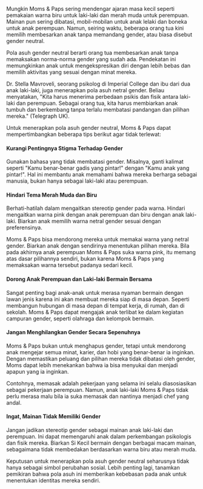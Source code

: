 Mungkin Moms & Paps sering mendengar ajaran masa kecil seperti pemakaian warna biru untuk laki-laki dan merah muda untuk perempuan. Mainan pun sering dibatasi, mobil-mobilan untuk anak lelaki dan boneka untuk anak perempuan. Namun, seiring waktu, beberapa orang tua kini memilih membesarkan anak tanpa memandang gender, atau biasa disebut gender neutral.

Pola asuh gender neutral berarti orang tua membesarkan anak tanpa memaksakan norma-norma gender yang sudah ada. Pendekatan ini memungkinkan anak untuk mengekspresikan diri dengan lebih bebas dan memilih aktivitas yang sesuai dengan minat mereka.

Dr. Stella Mavroveli, seorang psikolog di Imperial College dan ibu dari dua anak laki-laki, juga menerapkan pola asuh netral gender. Beliau menyatakan, "Kita harus menerima perbedaan psikis dan fisik antara laki-laki dan perempuan. Sebagai orang tua, kita harus membiarkan anak tumbuh dan berkembang tanpa terlalu membatasi pandangan dan pilihan mereka." (Telegraph UK).

Untuk menerapkan pola asuh gender neutral, Moms & Paps dapat mempertimbangkan beberapa tips berikut agar tidak terlewat:

#### Kurangi Pentingnya Stigma Terhadap Gender

Gunakan bahasa yang tidak membatasi gender. Misalnya, ganti kalimat seperti "Kamu benar-benar gadis yang pintar!" dengan "Kamu anak yang pintar!". Hal ini membantu anak memahami bahwa mereka berharga sebagai manusia, bukan hanya sebagai laki-laki atau perempuan.

#### Hindari Tema Merah Muda dan Biru

Berhati-hatilah dalam mengaitkan stereotip gender pada warna. Hindari mengaitkan warna pink dengan anak perempuan dan biru dengan anak laki-laki. Biarkan anak memilih warna netral gender sesuai dengan preferensinya.

Moms & Paps bisa mendorong mereka untuk memakai warna yang netral gender. Biarkan anak dengan sendirinya menentukan pilihan mereka. Bila pada akhirnya anak perempuan Moms & Paps suka warna pink, itu memang atas dasar pilihannya sendiri, bukan karena Moms & Paps yang memaksakan warna tersebut padanya sedari kecil.

#### Dorong Anak Perempuan dan Laki-laki Bermain Bersama

Sangat penting bagi anak-anak untuk merasa nyaman bermain dengan lawan jenis karena ini akan membuat mereka siap di masa depan. Seperti membangun hubungan di masa depan di tempat kerja, di rumah, dan di sekolah. Moms & Paps dapat mengajak anak terlibat ke dalam kegiatan campuran gender, seperti olahraga dan kelompok bermain.

#### Jangan Menghilangkan Gender Secara Sepenuhnya

Moms & Paps bukan untuk menghapus gender, tetapi untuk mendorong anak mengejar semua minat, karier, dan hobi yang benar-benar ia inginkan. Dengan memastikan peluang dan pilihan mereka tidak dibatasi oleh gender, Moms dapat lebih menekankan bahwa ia bisa menyukai dan menjadi apapun yang ia inginkan.

Contohnya, memasak adalah pekerjaan yang selama ini selalu diasosiasikan sebagai pekerjaan perempuan. Namun, anak laki-laki Moms & Paps tidak perlu merasa malu bila ia suka memasak dan nantinya menjadi chef yang andal.

#### Ingat, Mainan Tidak Memiliki Gender

Jangan jadikan stereotip gender sebagai mainan anak laki-laki dan perempuan. Ini dapat memengaruhi anak dalam perkembangan psikologis dan fisik mereka. Biarkan Si Kecil bermain dengan berbagai macam mainan, sebagaimana tidak membedakan berdasarkan warna biru atau merah muda.

Keputusan untuk menerapkan pola asuh gender neutral seharusnya tidak hanya sebagai simbol perubahan sosial. Lebih penting lagi, tanamkan pemikiran bahwa pola asuh ini memberikan kebebasan pada anak untuk menentukan identitas mereka sendiri.
